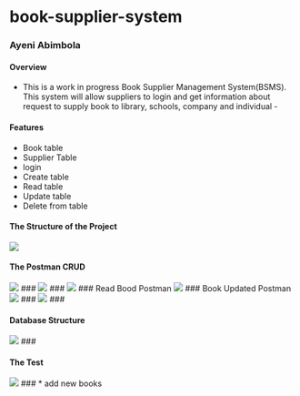 # book-supplier-system
### 
### Ayeni Abimbola 
#### Overview
- This is a work in progress Book Supplier Management System(BSMS). This system will allow suppliers to login and get information about request to supply book to library, schools, company and individual -

#### Features <br>
* Book table
* Supplier Table
* login
* Create table
* Read table
* Update table
* Delete from table

#### The Structure of the Project <br>
<img src = "Project Structure.jpg">

#### The Postman CRUD <br>
<img src = "First Read book postman.jpg">
###

<img src = "Book Created Postman.jpg">
###

<img src = "Read Bood Postman.jpg">
### Read Bood Postman

<img src = "Book Updated Postman.jpg">
### Book Updated Postman

<img src = "Delete book 15 postman.jpg">
### 


<img src = "Book 15 Deleted postman.jpg">
### 

#### Database Structure
<img src = "Database Table Workbench.jpg">
### 

#### The Test
<img src = "Book Junit Test Failed.jpg">
### 
* add new books <br>
